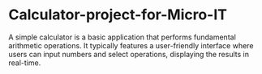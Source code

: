 # Calculator-project-for-Micro-IT
 A simple calculator is a basic application that performs fundamental arithmetic operations. It typically features a user-friendly interface where users  can input numbers and select operations, displaying the results in real-time.
